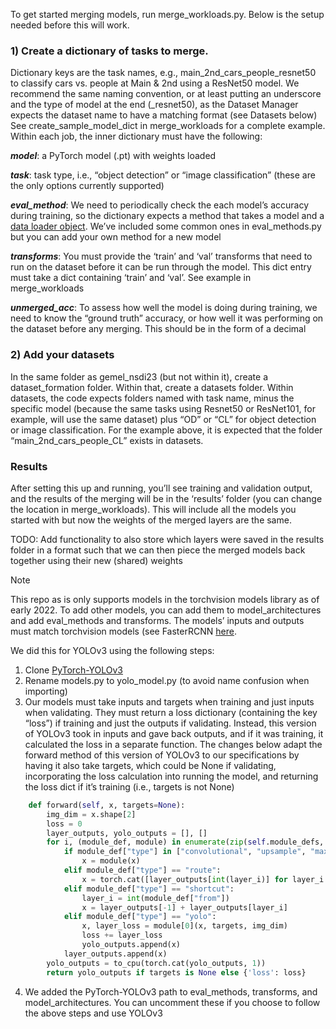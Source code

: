 To get started merging models, run merge_workloads.py. Below is the setup needed before this will work.

### 1) Create a dictionary of tasks to merge.

Dictionary keys are the task names, e.g., main_2nd_cars_people_resnet50 to classify cars vs. people at Main & 2nd using a ResNet50 model. We recommend the same naming convention, or at least putting an underscore and the type of model at the end (_resnet50), as the Dataset Manager expects the dataset name to have a matching format (see Datasets below) See create_sample_model_dict in merge_workloads for a complete example. Within each job, the inner dictionary must have the following:

***model***: a PyTorch model (.pt) with weights loaded

***task***: task type, i.e., “object detection” or “image classification” (these are the only options currently supported)

***eval_method***: We need to periodically check the each model’s accuracy during training, so the dictionary expects a method that takes a model and a [data loader object](https://pytorch.org/tutorials/beginner/basics/data_tutorial.html). We’ve included some common ones in eval_methods.py but you can add your own method for a new model

***transforms***: You must provide the ‘train’ and ‘val’ transforms that need to run on the dataset before it can be run through the model. This dict entry must take a dict containing ‘train’ and ‘val’. See example in merge_workloads

***unmerged_acc***: To assess how well the model is doing during training, we need to know the “ground truth” accuracy, or how well it was performing on the dataset before any merging. This should be in the form of a decimal

### 2) Add your datasets 

In the same folder as gemel_nsdi23 (but not within it), create a dataset_formation folder. Within that, create a datasets folder. Within datasets, the code expects folders named with task name, minus the specific model (because the same tasks using Resnet50 or ResNet101, for example, will use the same dataset) plus “OD” or “CL” for object detection or image classification. For the example above, it is expected that the folder “main_2nd_cars_people_CL” exists in datasets.

### Results ###
After setting this up and running, you’ll see training and validation output, and the results of the merging will be in the ‘results’ folder (you can change the location in merge_workloads). This will include all the models you started with but now the weights of the merged layers are the same. 

TODO: Add functionality to also store which layers were saved in the results folder in a format such that we can then piece the merged models back together using their new (shared) weights

> [!NOTE]
> This repo as is only supports models in the torchvision models library as of early 2022. To add other models, you can add them to model_architectures and add eval_methods and transforms. The models’ inputs and outputs must match torchvision models (see FasterRCNN [here](https://pytorch.org/vision/0.9/models.html#torchvision.models.detection.fasterrcnn_resnet50_fpn).

We did this for YOLOv3 using the following steps:

1. Clone [PyTorch-YOLOv3](https://github.com/eriklindernoren/PyTorch-YOLOv3)
2. Rename models.py to yolo_model.py (to avoid name confusion when importing)
3. Our models must take inputs and targets when training and just inputs when validating. They must return a loss dictionary (containing the key “loss”) if training and just the outputs if validating. Instead, this version of YOLOv3 took in inputs and gave back outputs, and if it was training, it calculated the loss in a separate function. The changes below adapt the forward method of this version of YOLOv3 to our specifications by having it also take targets, which could be None if validating, incorporating the loss calculation into running the model, and returning the loss dict if it’s training (i.e., targets is not None)
````python
    def forward(self, x, targets=None):
        img_dim = x.shape[2]
        loss = 0
        layer_outputs, yolo_outputs = [], []
        for i, (module_def, module) in enumerate(zip(self.module_defs, self.module_list)):
            if module_def["type"] in ["convolutional", "upsample", "maxpool"]:
                x = module(x)
            elif module_def["type"] == "route":
                x = torch.cat([layer_outputs[int(layer_i)] for layer_i in module_def["layers"].split(",")], 1)
            elif module_def["type"] == "shortcut":
                layer_i = int(module_def["from"])
                x = layer_outputs[-1] + layer_outputs[layer_i]
            elif module_def["type"] == "yolo":
                x, layer_loss = module[0](x, targets, img_dim)
                loss += layer_loss
                yolo_outputs.append(x)
            layer_outputs.append(x)
        yolo_outputs = to_cpu(torch.cat(yolo_outputs, 1))
        return yolo_outputs if targets is None else {'loss': loss}
````
4. We added the PyTorch-YOLOv3 path to eval_methods, transforms, and model_architectures. You can uncomment these if you choose to follow the above steps and use YOLOv3
